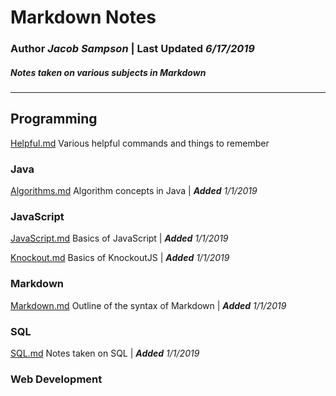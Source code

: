 # Markdown Notes


### **Author** *Jacob Sampson* | **Last Updated** *6/17/2019*
##### *Notes taken on various subjects in Markdown*

---

## **Programming**

[Helpful.md](/Programming/Helpful.md) Various helpful commands and things to remember

### **Java**
[Algorithms.md](/Programming/Java/Algorithms.md) Algorithm concepts in Java | ***Added** 1/1/2019*

### **JavaScript**
[JavaScript.md](/Programming/JavaScript/JavaScript.md) Basics of JavaScript | ***Added** 1/1/2019*

[Knockout.md](/Programming/JavaScript/Knockout.md) Basics of KnockoutJS | ***Added** 1/1/2019*

### **Markdown**
[Markdown.md](/Programming/Markdown/Markdown.md) Outline of the syntax of Markdown | ***Added** 1/1/2019*

### **SQL**
[SQL.md](/Programming/SQL/SQL.md) Notes taken on SQL | ***Added** 1/1/2019*

### **Web Development**

